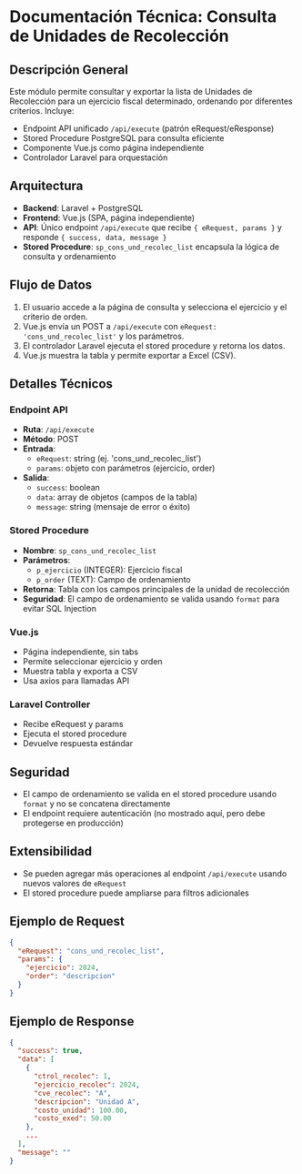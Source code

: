 # Documentación Técnica: Consulta de Unidades de Recolección

## Descripción General
Este módulo permite consultar y exportar la lista de Unidades de Recolección para un ejercicio fiscal determinado, ordenando por diferentes criterios. Incluye:
- Endpoint API unificado `/api/execute` (patrón eRequest/eResponse)
- Stored Procedure PostgreSQL para consulta eficiente
- Componente Vue.js como página independiente
- Controlador Laravel para orquestación

## Arquitectura
- **Backend**: Laravel + PostgreSQL
- **Frontend**: Vue.js (SPA, página independiente)
- **API**: Único endpoint `/api/execute` que recibe `{ eRequest, params }` y responde `{ success, data, message }`
- **Stored Procedure**: `sp_cons_und_recolec_list` encapsula la lógica de consulta y ordenamiento

## Flujo de Datos
1. El usuario accede a la página de consulta y selecciona el ejercicio y el criterio de orden.
2. Vue.js envía un POST a `/api/execute` con `eRequest: 'cons_und_recolec_list'` y los parámetros.
3. El controlador Laravel ejecuta el stored procedure y retorna los datos.
4. Vue.js muestra la tabla y permite exportar a Excel (CSV).

## Detalles Técnicos
### Endpoint API
- **Ruta**: `/api/execute`
- **Método**: POST
- **Entrada**:
  - `eRequest`: string (ej. 'cons_und_recolec_list')
  - `params`: objeto con parámetros (ejercicio, order)
- **Salida**:
  - `success`: boolean
  - `data`: array de objetos (campos de la tabla)
  - `message`: string (mensaje de error o éxito)

### Stored Procedure
- **Nombre**: `sp_cons_und_recolec_list`
- **Parámetros**:
  - `p_ejercicio` (INTEGER): Ejercicio fiscal
  - `p_order` (TEXT): Campo de ordenamiento
- **Retorna**: Tabla con los campos principales de la unidad de recolección
- **Seguridad**: El campo de ordenamiento se valida usando `format` para evitar SQL Injection

### Vue.js
- Página independiente, sin tabs
- Permite seleccionar ejercicio y orden
- Muestra tabla y exporta a CSV
- Usa axios para llamadas API

### Laravel Controller
- Recibe eRequest y params
- Ejecuta el stored procedure
- Devuelve respuesta estándar

## Seguridad
- El campo de ordenamiento se valida en el stored procedure usando `format` y no se concatena directamente
- El endpoint requiere autenticación (no mostrado aquí, pero debe protegerse en producción)

## Extensibilidad
- Se pueden agregar más operaciones al endpoint `/api/execute` usando nuevos valores de `eRequest`
- El stored procedure puede ampliarse para filtros adicionales

## Ejemplo de Request
```json
{
  "eRequest": "cons_und_recolec_list",
  "params": {
    "ejercicio": 2024,
    "order": "descripcion"
  }
}
```

## Ejemplo de Response
```json
{
  "success": true,
  "data": [
    {
      "ctrol_recolec": 1,
      "ejercicio_recolec": 2024,
      "cve_recolec": "A",
      "descripcion": "Unidad A",
      "costo_unidad": 100.00,
      "costo_exed": 50.00
    },
    ...
  ],
  "message": ""
}
```
